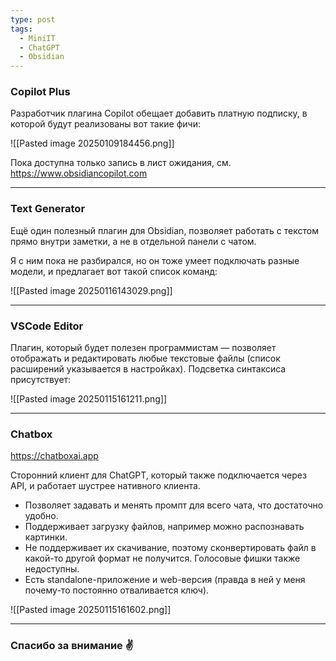 ```yaml
---
type: post
tags:
  - MiniIT
  - ChatGPT
  - Obsidian
---
```


### Copilot Plus

Разработчик плагина Copilot обещает добавить платную подписку, в которой будут реализованы вот такие фичи:

![[Pasted image 20250109184456.png]]

Пока доступна только запись в лист ожидания, см. https://www.obsidiancopilot.com

---

### Text Generator

Ещё один полезный плагин для Obsidian, позволяет работать с текстом прямо внутри заметки, а не в отдельной панели с чатом.

Я с ним пока не разбирался, но он тоже умеет подключать разные модели, и предлагает вот такой список команд:

![[Pasted image 20250116143029.png]]

---

### VSCode Editor

Плагин, который будет полезен программистам — позволяет отображать и редактировать любые текстовые файлы (список расширений указывается в настройках). Подсветка синтаксиса присутствует:

![[Pasted image 20250115161211.png]]

---

### Chatbox
https://chatboxai.app

Сторонний клиент для ChatGPT, который также подключается через API, и работает шустрее нативного клиента.
- Позволяет задавать и менять промпт для всего чата, что достаточно удобно.
- Поддерживает загрузку файлов, например можно распознавать картинки.
- Не поддерживает их скачивание, поэтому сконвертировать файл в какой-то другой формат не получится. Голосовые фишки также недоступны.
- Есть standalone-приложение и web-версия (правда в ней у меня почему-то постоянно отваливается ключ).

![[Pasted image 20250115161602.png]]

---

### Спасибо за внимание ✌️